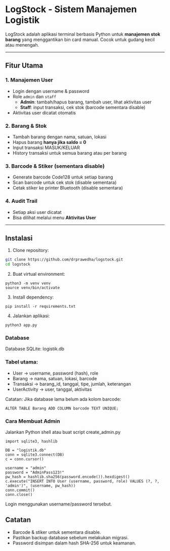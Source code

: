 # LogStock - Sistem Manajemen Logistik

LogStock adalah aplikasi terminal berbasis Python untuk **manajemen stok barang** yang menggantikan bin card manual. Cocok untuk gudang kecil atau menengah.

---

## Fitur Utama

### 1. Manajemen User
- Login dengan username & password
- Role `admin` dan `staff`
  - **Admin**: tambah/hapus barang, tambah user, lihat aktivitas user
  - **Staff**: input transaksi, cek stok (barcode sementara disable)
- Aktivitas user dicatat otomatis

### 2. Barang & Stok
- Tambah barang dengan nama, satuan, lokasi
- Hapus barang **hanya jika saldo = 0**
- Input transaksi MASUK/KELUAR
- History transaksi untuk semua barang atau per barang

### 3. Barcode & Stiker (sementara disable)
- Generate barcode Code128 untuk setiap barang
- Scan barcode untuk cek stok (disable sementara)
- Cetak stiker ke printer Bluetooth (disable sementara)

### 4. Audit Trail
- Setiap aksi user dicatat
- Bisa dilihat melalui menu **Aktivitas User**

---

## Instalasi

1. Clone repository:
```bash
git clone https://github.com/drprawedha/logstock.git
cd logstock
```
2. Buat virtual environment:
```
python3 -m venv venv
source venv/bin/activate
```

3. Install dependency:
```
pip install -r requirements.txt
```

4. Jalankan aplikasi:
```
python3 app.py
```
### Database

Database SQLite: logistik.db

### Tabel utama:

- User → username, password (hash), role
- Barang → nama, satuan, lokasi, barcode
- Transaksi → barang_id, tanggal, tipe, jumlah, keterangan
- UserActivity → user, tanggal, aktivitas

Catatan: Jika database lama belum ada kolom barcode:
```
ALTER TABLE Barang ADD COLUMN barcode TEXT UNIQUE;
```
### Cara Membuat Admin

Jalankan Python shell atau buat script create_admin.py
```
import sqlite3, hashlib

DB = "logistik.db"
conn = sqlite3.connect(DB)
c = conn.cursor()

username = "admin"
password = "AdminPass123!"
pw_hash = hashlib.sha256(password.encode()).hexdigest()
c.execute("INSERT INTO User (username, password, role) VALUES (?, ?, 'admin')", (username, pw_hash))
conn.commit()
conn.close()
```

Login menggunakan username/password tersebut.

## Catatan
- Barcode & stiker untuk sementara disable.
- Pastikan backup database sebelum melakukan migrasi.
- Password disimpan dalam hash SHA-256 untuk keamanan.
